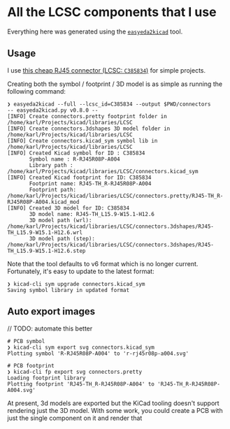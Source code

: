 # All the LCSC components that I use

Everything here was generated using the [`easyeda2kicad`](https://github.com/uPesy/easyeda2kicad.py) tool.

## Usage

I use [this cheap RJ45 connector (LCSC: `C385834`)](https://www.lcsc.com/product-detail/Ethernet-Connectors-Modular-Connectors-RJ45-RJ11_Ckmtw-Shenzhen-Cankemeng-R-RJ45R08P-A004_C385834.html) for simple projects.

Creating both the symbol / footprint / 3D model is as simple as running the following command:

```shell
❯ easyeda2kicad --full --lcsc_id=C385834 --output $PWD/connectors
-- easyeda2kicad.py v0.8.0 --
[INFO] Create connectors.pretty footprint folder in /home/karl/Projects/kicad/libraries/LCSC
[INFO] Create connectors.3dshapes 3D model folder in /home/karl/Projects/kicad/libraries/LCSC
[INFO] Create connectors.kicad_sym symbol lib in /home/karl/Projects/kicad/libraries/LCSC
[INFO] Created Kicad symbol for ID : C385834
       Symbol name : R-RJ45R08P-A004
       Library path : /home/karl/Projects/kicad/libraries/LCSC/connectors.kicad_sym
[INFO] Created Kicad footprint for ID: C385834
       Footprint name: RJ45-TH_R-RJ45R08P-A004
       Footprint path: /home/karl/Projects/kicad/libraries/LCSC/connectors.pretty/RJ45-TH_R-RJ45R08P-A004.kicad_mod
[INFO] Created 3D model for ID: C385834
       3D model name: RJ45-TH_L15.9-W15.1-H12.6
       3D model path (wrl): /home/karl/Projects/kicad/libraries/LCSC/connectors.3dshapes/RJ45-TH_L15.9-W15.1-H12.6.wrl
       3D model path (step): /home/karl/Projects/kicad/libraries/LCSC/connectors.3dshapes/RJ45-TH_L15.9-W15.1-H12.6.step
```

Note that the tool defaults to v6 format which is no longer current.
Fortunately, it's easy to update to the latest format:

```shell
❯ kicad-cli sym upgrade connectors.kicad_sym
Saving symbol library in updated format
```

## Auto export images

// TODO: automate this better

```shell
# PCB symbol
❯ kicad-cli sym export svg connectors.kicad_sym
Plotting symbol 'R-RJ45R08P-A004' to 'r-rj45r08p-a004.svg'

# PCB footprint
❯ kicad-cli fp export svg connectors.pretty
Loading footprint library
Plotting footprint 'RJ45-TH_R-RJ45R08P-A004' to 'RJ45-TH_R-RJ45R08P-A004.svg'
```

At present, 3d models are exported but the KiCad tooling doesn't support rendering just the 3D model.
With some work, you could create a PCB with just the single component on it and render that
